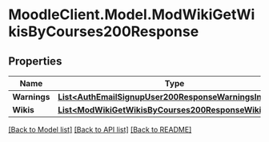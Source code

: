 # MoodleClient.Model.ModWikiGetWikisByCourses200Response

## Properties

Name | Type | Description | Notes
------------ | ------------- | ------------- | -------------
**Warnings** | [**List&lt;AuthEmailSignupUser200ResponseWarningsInner&gt;**](AuthEmailSignupUser200ResponseWarningsInner.md) |  | [optional] 
**Wikis** | [**List&lt;ModWikiGetWikisByCourses200ResponseWikisInner&gt;**](ModWikiGetWikisByCourses200ResponseWikisInner.md) |  | 

[[Back to Model list]](../README.md#documentation-for-models) [[Back to API list]](../README.md#documentation-for-api-endpoints) [[Back to README]](../README.md)


